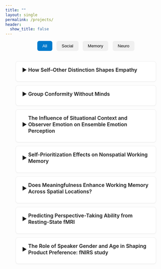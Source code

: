 ```yaml
---
title: ""
layout: single
permalink: /projects/
header:
  show_title: false
---
```


<!-- Filter Buttons -->
<div style="text-align:center; margin-bottom: 2rem;">
  <button class="filter-button active" onclick="filterSelection('all', this)">All</button>
  <button class="filter-button" onclick="filterSelection('social', this)">Social</button>
  <button class="filter-button" onclick="filterSelection('memory', this)">Memory</button>
  <button class="filter-button" onclick="filterSelection('neuro', this)">Neuro</button>
</div>

<!-- Project List -->
<div class="project-list">

  <details class="project-item social neuro">
    <summary>How Self–Other Distinction Shapes Empathy</summary>
    <p>Empathy—the ability to understand and share others’ emotions—is essential for social interaction. While often associated with emotional resonance, effective empathy also requires a clear self–other distinction. The right temporoparietal junction (rTPJ), a region implicated in this distinction, has been shown to modulate empathic responses. However, prior work tends to treat empathy as a unitary process, overlooking its complex structure. Contemporary theories of pain empathy differentiate between automatic, bottom-up simulation and controlled, top-down regulation depending on context. These distinct components may rely on separable neural mechanisms. To address this, we apply multinomial processing tree (MPT) modeling to dissociate intentional empathy, unintentional empathy, and response bias. We then examine how rTPJ stimulation modulates each component, providing a more nuanced understanding of how self–other distinction contributes to empathic accuracy.</p>
  </details>

  <details class="project-item social">
    <summary>Group Conformity Without Minds</summary>
    <p>Sun, Wang, and Geng (2024) reported a group conformity effect in visual perspective taking, observing that participants' judgments of a target avatar’s viewpoint were biased toward the average viewpoint of surrounding avatars. This interpretation relies on the assumption that participants adopt the avatar’s perspective. However, such bias may alternatively arise from domain-general mechanisms, such as ensemble coding of directional information, without necessarily invoking social reasoning. To test this possibility, the present study replicates the original paradigm using non-social stimuli—specifically, replacing avatars with isosceles triangles. If the effect is replicated under these non-social conditions, it would suggest that the observed bias reflects ensemble-based spatial coding, rather than social-cognitive processes.</p>
  </details>

  <details class="project-item social">
    <summary>The Influence of Situational Context and Observer Emotion on Ensemble Emotion Perception</summary>
    <p>Using naturalistic stimuli, we investigate how situational context and observer emotion shape the perception of a crowd’s ensemble emotion.</p>
  </details>

  <details class="project-item social memory">
    <summary>Self-Prioritization Effects on Nonspatial Working Memory</summary>
    <p>Self-prioritization effect (SPE) refers to the tendency to process self-associated items more quickly and accurately. Although extensive studies have demonstrated the SPE on perception, findings regarding its effects on working memory (WM) remain inconsistent. Some studies reported improved WM speed and accuracy for self-associated items (Yin et al., 2019; Yin et al., 2019: Yin &amp; Chen, 2024), while others failed to find such an effect (Constable et al., 2019). Investigating the SPE on WM is important for understanding egocentric biases in cognition, since maintaining and evaluating information in WM is fundamental to decision-making and cognitive control (Baddeley, 2003; D’Esposito &amp; Postle, 2015). <br>The current study examined the SPE on shape-based WM across two experiments. Participants associated themselves and others with specific colors and completed a delayed matched-to-sample task 
    <a href="/data/analyzeSPE8VCS1.html" target="_blank">(Experiment 1)</a> or a reproduction task 
    <a href="/data/analyzeSPE8VCS2.html" target="_blank">(Experiment 2)</a> for the shapes of objects presented in each color. Results revealed no difference in WM responses for shapes between the self and other conditions, but WM responses for colors were faster in the self condition than in the other. Therefore, the current study limits the scope of self-prioritization to self-associated features, rather than to entire objects that contain those features.</p>
  </details>

  <details class="project-item memory">
    <summary>Does Meaningfulness Enhance Working Memory Across Spatial Locations?</summary>
    <p>We examined whether meaningful objects facilitate the encoding of spatially distal features in visual working memory.</p>
  </details>

  <details class="project-item neuro">
    <summary>Predicting Perspective-Taking Ability from Resting-State fMRI</summary>
    <p>I examined whether individual differences in perspective-taking ability can be predicted from whole-brain resting-state connectivity using HCP data and SVM modeling.</p>
  </details>

  <details class="project-item neuro">
    <summary>The Role of Speaker Gender and Age in Shaping Product Preference: fNIRS study</summary>
    <p>We investigated how the gender and age of voices influence product evaluations and purchase decisions, using naturalistic stimuli, online behavioral tasks, and fNIRS neuroimaging.</p>
  </details>

</div>

<script>
function filterSelection(category, el) {
  const items = document.querySelectorAll('.project-item');
  items.forEach(item => {
    item.style.display = (category === 'all' || item.classList.contains(category)) ? 'block' : 'none';
  });

  document.querySelectorAll('.filter-button').forEach(btn => btn.classList.remove('active'));
  el.classList.add('active');
}
filterSelection('all', document.querySelector('.filter-button'));
</script>

<style>
.filter-button {
  padding: 0.5rem 1rem;
  margin: 0 0.3rem;
  background: #f0f0f0;
  border: none;
  border-radius: 6px;
  cursor: pointer;
  font-weight: 500;
  transition: background 0.2s;
}
.filter-button:hover {
  background: #e0e0e0;
}
.filter-button.active {
  background: #007acc;
  color: white;
}

.project-list {
  max-width: 1200px;
  margin: 0 auto;
  padding: 0 2rem;
}

.project-item {
  border: 1px solid #eee;
  border-radius: 8px;
  padding: 1rem 1.2rem;
  margin-bottom: 0.7rem;
  background: #fff;
  box-shadow: 0 1px 3px rgba(0,0,0,0.05);
  transition: background-color 0.3s;
}

.project-item summary {
  font-size: 1rem;
  font-weight: 600;
  cursor: pointer;
  outline: none;
  list-style: none;
  display: flex;
  align-items: center;
  position: relative;
  padding-left: 1.2rem;
  margin-bottom: 0.6rem;
}
.project-item summary::before {
  content: '▶';
  position: absolute;
  left: 0;
  transition: transform 0.2s ease;
}
.project-item[open] summary::before {
  content: '▼';
  transform: rotate(0deg);
}
.project-item[open] {
  background-color: #f9f9f9;
}
.project-item[open] summary {
  color: #007acc;
}

.project-item p {
  margin-top: 0.5rem;
  margin-left: 0.3rem;
  font-size: 1.05rem;
  color: #444;
  line-height: 1.8;
}

@media screen and (max-width: 768px) {
  .project-item summary {
    font-size: 0.95rem;
  }
  .project-item p {
    font-size: 0.95rem;
  }
}
</style>
